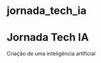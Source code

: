 # jornada_tech_ia

<h1><strong>Jornada Tech IA</strong></h1>
<p>Criação de uma inteligência artificial</p>

